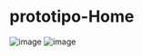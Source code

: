 # prototipo-Home
![image](https://user-images.githubusercontent.com/112649942/211475859-99b343af-f63d-4825-8f0c-a552becb0852.png)
![image](https://user-images.githubusercontent.com/112649942/211475891-74e3dbe0-d993-4923-afae-77c8ee0275b1.png)



